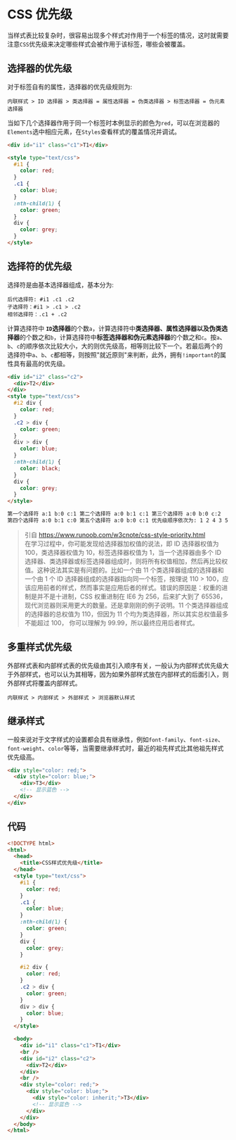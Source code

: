 # CSS 优先级

当样式表比较复杂时，很容易出现多个样式对作用于一个标签的情况，这时就需要注意`CSS`优先级来决定哪些样式会被作用于该标签，哪些会被覆盖。

## 选择器的优先级

对于标签自有的属性，选择器的优先级规则为:

```
内联样式 > ID 选择器 > 类选择器 = 属性选择器 = 伪类选择器 > 标签选择器 = 伪元素选择器
```

当如下几个选择器作用于同一个标签时本例显示的颜色为`red`，可以在浏览器的`Elements`选中相应元素，在`Styles`查看样式的覆盖情况并调试。

```html
<div id="i1" class="c1">T1</div>

<style type="text/css">
  #i1 {
    color: red;
  }
  .c1 {
    color: blue;
  }
  :nth-child(1) {
    color: green;
  }
  div {
    color: grey;
  }
</style>
```

## 选择符的优先级

选择符是由基本选择器组成，基本分为:

```
后代选择符: #i1 .c1 .c2
子选择符：#i1 > .c1 > .c2
相邻选择符：.c1 + .c2
```

计算选择符中 **`ID`选择器**的个数`a`，计算选择符中**类选择器、属性选择器以及伪类选择器**的个数之和`b`，计算选择符中**标签选择器和伪元素选择器**的个数之和`c`。按`a`、`b`、`c`的顺序依次比较大小，大的则优先级高，相等则比较下一个。若最后两个的选择符中`a`、`b`、`c`都相等，则按照"就近原则"来判断，此外，拥有`!important`的属性具有最高的优先级。

```html
<div id="i2" class="c2">
  <div>T2</div>
</div>
<style type="text/css">
  #i2 div {
    color: red;
  }
  .c2 > div {
    color: green;
  }
  div > div {
    color: blue;
  }
  :nth-child(1) {
    color: black;
  }
  div {
    color: grey;
  }
</style>

第一个选择符 a:1 b:0 c:1 第二个选择符 a:0 b:1 c:1 第三个选择符 a:0 b:0 c:2
第四个选择符 a:0 b:1 c:0 第五个选择符 a:0 b:0 c:1 优先级顺序依次为: 1 2 4 3 5
```

> 引自 https://www.runoob.com/w3cnote/css-style-priority.html  
> 在学习过程中，你可能发现给选择器加权值的说法，即 ID 选择器权值为 100，类选择器权值为 10，标签选择器权值为 1，当一个选择器由多个 ID 选择器、类选择器或标签选择器组成时，则将所有权值相加，然后再比较权值。这种说法其实是有问题的。比如一个由 11 个类选择器组成的选择器和一个由 1 个 ID 选择器组成的选择器指向同一个标签，按理说 110 > 100，应该应用前者的样式，然而事实是应用后者的样式。错误的原因是：权重的进制是并不是十进制，CSS 权重进制在 IE6 为 256，后来扩大到了 65536，现代浏览器则采用更大的数量。还是拿刚刚的例子说明。11 个类选择器组成的选择器的总权值为 110，但因为 11 个均为类选择器，所以其实总权值最多不能超过 100， 你可以理解为 99.99，所以最终应用后者样式。

## 多重样式优先级

外部样式表和内部样式表的优先级由其引入顺序有关，一般认为内部样式优先级大于外部样式，也可以认为其相等，因为如果外部样式放在内部样式的后面引入，则外部样式将覆盖内部样式。

```
内联样式 > 内部样式 > 外部样式 > 浏览器默认样式
```

## 继承样式

一般来说对于文字样式的设置都会具有继承性，例如`font-family`、`font-size`、`font-weight`、`color`等等，当需要继承样式时，最近的祖先样式比其他祖先样式优先级高。

```html
<div style="color: red;">
  <div style="color: blue;">
    <div>T3</div>
    <!-- 显示蓝色 -->
  </div>
</div>
```

## 代码

```html
<!DOCTYPE html>
<html>
  <head>
    <title>CSS样式优先级</title>
  </head>
  <style type="text/css">
    #i1 {
      color: red;
    }
    .c1 {
      color: blue;
    }
    :nth-child(1) {
      color: green;
    }
    div {
      color: grey;
    }

    #i2 div {
      color: red;
    }
    .c2 > div {
      color: green;
    }
    div > div {
      color: blue;
    }
  </style>

  <body>
    <div id="i1" class="c1">T1</div>
    <br />
    <div id="i2" class="c2">
      <div>T2</div>
    </div>
    <br />
    <div style="color: red;">
      <div style="color: blue;">
        <div style="color: inherit;">T3</div>
        <!-- 显示蓝色 -->
      </div>
    </div>
  </body>
</html>
```
